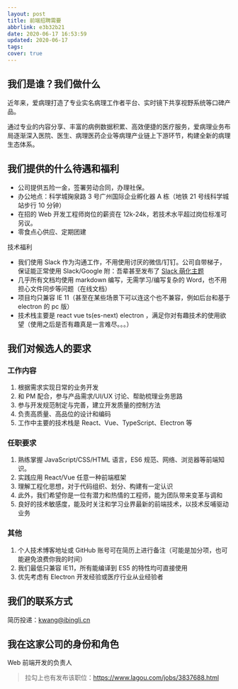 ```yaml
---
layout: post
title: 前端招聘需要
abbrlink: e3b32b21
date: 2020-06-17 16:53:59
updated: 2020-06-17
tags:
cover: true
---
```


## 我们是谁？我们做什么

近年来，爱病理打造了专业实名病理工作者平台、实时镜下共享视野系统等口碑产品。

通过专业的内容分享、丰富的病例数据积累、高效便捷的医疗服务，爱病理业务布局逐渐深入医院、医生、病理医药企业等病理产业链上下游环节，构建全新的病理生态体系。

## 我们提供的什么待遇和福利

- 公司提供五险一金，签署劳动合同，办理社保。
- 办公地点：科学城掬泉路 3 号广州国际企业孵化器 A 栋（地铁 21 号线科学城站步行 10 分钟）
- 在招的 Web 开发工程师岗位的薪资在 12k-24k，若技术水平超过岗位标准可另议。
- 零食点心供应、定期团建

技术福利

- 我们使用 Slack 作为沟通工作，不用使用讨厌的微信/钉钉。公司自带梯子，保证能正常使用 Slack/Google
  附：吾辈甚至发布了 [Slack 萌化主题](https://greasyfork.org/zh-CN/scripts/404016)
- 几乎所有文档均使用 markdown 编写，无需学习/编写复杂的 Word，也不用担心文件同步等问题（在线文档）
- 项目均只兼容 IE 11（甚至在某些场景下可以连这个也不兼容，例如后台和基于 electron 的 pc 版）
- 技术栈主要是 react vue ts(es-next) electron ，满足你对有趣技术的使用欲望（使用之后是否有趣真是一言难尽。。。）

## 我们对候选人的要求

### 工作内容

1. 根据需求实现日常的业务开发
2. 和 PM 配合，参与产品需求/UI/UX 讨论、帮助梳理业务思路
3. 参与开发规范制定与完善，建立开发质量的控制方法
4. 负责高质量、高品位的设计和编码
5. 工作中主要的技术栈是 React、Vue、TypeScript、Electron 等

### 任职要求

1. 熟练掌握 JavaScript/CSS/HTML 语言，ES6 规范、网络、浏览器等前端知识。
2. 实践应用 React/Vue 任意一种前端框架
3. 理解工程化思想，对于代码组织、划分、构建有一定认识
4. 此外，我们希望你是一位有潜力和热情的工程师，能为团队带来变革与调和
5. 良好的技术敏感度，能及时关注和学习业界最新的前端技术，以技术反哺驱动业务

### 其他

1. 个人技术博客地址或 GitHub 账号可在简历上进行备注（可能是加分项，也可能避免浪费你我的时间）
2. 我们最低只兼容 IE11，所有能编译到 ES5 的特性均可直接使用
3. 优先考虑有 Electron 开发经验或医疗行业从业经验者

## 我们的联系方式

简历投递：kwang@ibingli.cn

## 我在这家公司的身份和角色

Web 前端开发的负责人

> 拉勾上也有发布该职位：https://www.lagou.com/jobs/3837688.html
